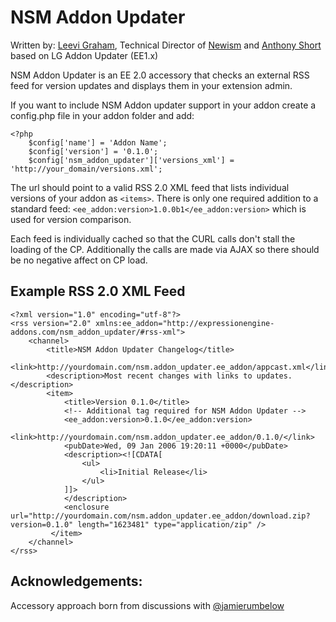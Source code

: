 NSM Addon Updater
=================

Written by: [Leevi Graham](http://twitter.com/leevigraham), Technical Director of [Newism](http://newism.com.au) and [Anthony Short](http://twitter.com/anthonyshort) based on LG Addon Updater (EE1.x)

NSM Addon Updater is an EE 2.0 accessory that checks an external RSS feed for version updates and displays them in your extension admin.

If you want to include NSM Addon updater support in your addon create a config.php file in your addon folder and add:

	<?php
		$config['name'] = 'Addon Name';
		$config['version'] = '0.1.0';
		$config['nsm_addon_updater']['versions_xml'] = 'http://your_domain/versions.xml';

The url should point to a valid RSS 2.0 XML feed that lists individual versions of your addon as `<items>`. There is only one required addition to a standard feed: `<ee_addon:version>1.0.0b1</ee_addon:version>` which is used for version comparison.

Each feed is individually cached so that the CURL calls don't stall the loading of the CP. Additionally the calls are made via AJAX so there should be no negative affect on CP load.

Example RSS 2.0 XML Feed
------------------------

	<?xml version="1.0" encoding="utf-8"?>
	<rss version="2.0" xmlns:ee_addon="http://expressionengine-addons.com/nsm_addon_updater/#rss-xml">
		<channel>
			<title>NSM Addon Updater Changelog</title>
			<link>http://yourdomain.com/nsm.addon_updater.ee_addon/appcast.xml</link>
			<description>Most recent changes with links to updates.</description>
			<item>
				<title>Version 0.1.0</title>
				<!-- Additional tag required for NSM Addon Updater -->
				<ee_addon:version>0.1.0</ee_addon:version>
				<link>http://yourdomain.com/nsm.addon_updater.ee_addon/0.1.0/</link>
				<pubDate>Wed, 09 Jan 2006 19:20:11 +0000</pubDate>
				<description><![CDATA[
					<ul>
						<li>Initial Release</li>
					</ul>
				]]>
				</description>
				<enclosure url="http://yourdomain.com/nsm.addon_updater.ee_addon/download.zip?version=0.1.0" length="1623481" type="application/zip" />
			 </item>
		</channel>
	</rss>

Acknowledgements:
-----------------

Accessory approach born from discussions with [@jamierumbelow](http://twitter.com/jamierumbelow)